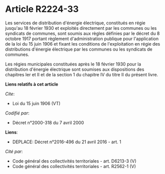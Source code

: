 # Article R2224-33

Les services de distribution d'énergie électrique, constitués en régie jusqu'au 18 février 1930 et exploités directement par
les communes ou les syndicats de communes, sont soumis aux règles définies par le décret du 8 octobre 1917 portant règlement
d'administration publique pour l'application de la loi du 15 juin 1906 et fixant les conditions de l'exploitation en régie
des distributions d'énergie électrique par les communes ou les syndicats de communes. 

Les régies municipales constituées après le 18 février 1930 pour la distribution d'énergie électrique sont soumises aux
dispositions des chapitres Ier et II et de la section 1 du chapitre IV du titre II du présent livre.

**Liens relatifs à cet article**

_Cite_:

  - Loi du 15 juin 1906 (VT)

_Codifié par_:

  - Décret n°2000-318 du 7 avril 2000

**Liens**:

  - DEPLACE: Décret n°2016-496 du 21 avril 2016 - art. 1

_Cité par_:

  - Code général des collectivités territoriales - art. D6213-3 (V)
  - Code général des collectivités territoriales - art. R2562-1 (V)
